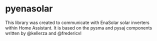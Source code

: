 # pyenasolar

This library was created to communicate with EnaSolar solar inverters within Home Assistant.
It is based on the pysma and pysaj components written by @kellerza and @fredericvl
